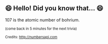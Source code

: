 ## 😄 Hello! Did you know that... 😄
107 is the atomic number of bohrium.

<sup>(come back in 5 minutes for the next trivia)</sup>


<sup>Credits: http://numbersapi.com</sup>
